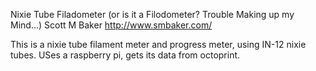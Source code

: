 Nixie Tube Filadometer (or is it a Filodometer? Trouble Making up my Mind...)
Scott M Baker
http://www.smbaker.com/

This is a nixie tube filament meter and progress meter, using IN-12 nixie tubes.
USes a raspberry pi, gets its data from octoprint.
